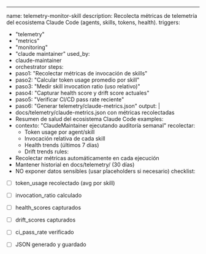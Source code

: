 ---
name: telemetry-monitor-skill
description: Recolecta métricas de telemetría del ecosistema Claude Code (agents, skills, tokens, health).
triggers:
  - "telemetry"
  - "metrics"
  - "monitoring"
  - "claude maintainer"
used_by:
  - claude-maintainer
  - orchestrator
steps:
  - paso1: "Recolectar métricas de invocación de skills"
  - paso2: "Calcular token usage promedio por skill"
  - paso3: "Medir skill invocation ratio (uso relativo)"
  - paso4: "Capturar health score y drift score actuales"
  - paso5: "Verificar CI/CD pass rate reciente"
  - paso6: "Generar telemetry/claude-metrics.json"
output: |
  - docs/telemetry/claude-metrics.json con métricas recolectadas
  - Resumen de salud del ecosistema Claude Code
examples:
  - contexto: "ClaudeMaintainer ejecutando auditoría semanal"
    recolectar:
      - Token usage por agent/skill
      - Invocación relativa de cada skill
      - Health trends (últimos 7 días)
      - Drift trends
rules:
  - Recolectar métricas automáticamente en cada ejecución
  - Mantener historial en docs/telemetry/ (30 días)
  - NO exponer datos sensibles (usar placeholders si necesario)
checklist:
  - [ ] token_usage recolectado (avg por skill)
  - [ ] invocation_ratio calculado
  - [ ] health_scores capturados
  - [ ] drift_scores capturados
  - [ ] ci_pass_rate verificado
  - [ ] JSON generado y guardado

